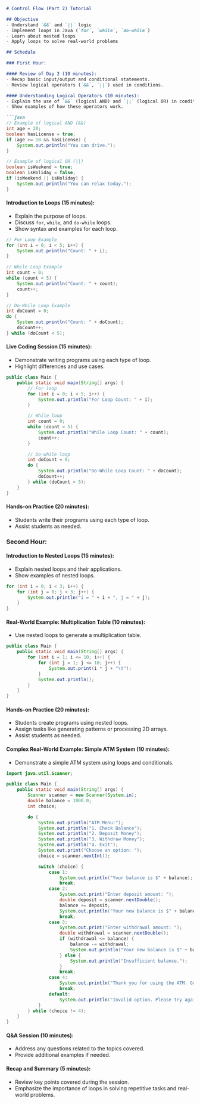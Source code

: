 ```markdown
# Control Flow (Part 2) Tutorial

## Objective
- Understand `&&` and `||` logic
- Implement loops in Java (`for`, `while`, `do-while`)
- Learn about nested loops
- Apply loops to solve real-world problems

## Schedule

### First Hour:

#### Review of Day 2 (10 minutes):
- Recap basic input/output and conditional statements.
- Review logical operators (`&&`, `||`) used in conditions.

#### Understanding Logical Operators (10 minutes):
- Explain the use of `&&` (logical AND) and `||` (logical OR) in conditions.
- Show examples of how these operators work.

```java
// Example of logical AND (&&)
int age = 20;
boolean hasLicense = true;
if (age >= 18 && hasLicense) {
    System.out.println("You can drive.");
}

// Example of logical OR (||)
boolean isWeekend = true;
boolean isHoliday = false;
if (isWeekend || isHoliday) {
    System.out.println("You can relax today.");
}
```

#### Introduction to Loops (15 minutes):
- Explain the purpose of loops.
- Discuss `for`, `while`, and `do-while` loops.
- Show syntax and examples for each loop.

```java
// For Loop Example
for (int i = 0; i < 5; i++) {
    System.out.println("Count: " + i);
}

// While Loop Example
int count = 0;
while (count < 5) {
    System.out.println("Count: " + count);
    count++;
}

// Do-While Loop Example
int doCount = 0;
do {
    System.out.println("Count: " + doCount);
    doCount++;
} while (doCount < 5);
```

#### Live Coding Session (15 minutes):
- Demonstrate writing programs using each type of loop.
- Highlight differences and use cases.

```java
public class Main {
    public static void main(String[] args) {
        // For loop
        for (int i = 0; i < 5; i++) {
            System.out.println("For Loop Count: " + i);
        }

        // While loop
        int count = 0;
        while (count < 5) {
            System.out.println("While Loop Count: " + count);
            count++;
        }

        // Do-while loop
        int doCount = 0;
        do {
            System.out.println("Do-While Loop Count: " + doCount);
            doCount++;
        } while (doCount < 5);
    }
}
```

#### Hands-on Practice (20 minutes):
- Students write their programs using each type of loop.
- Assist students as needed.

### Second Hour:

#### Introduction to Nested Loops (15 minutes):
- Explain nested loops and their applications.
- Show examples of nested loops.

```java
for (int i = 0; i < 3; i++) {
    for (int j = 0; j < 3; j++) {
        System.out.println("i = " + i + ", j = " + j);
    }
}
```

#### Real-World Example: Multiplication Table (10 minutes):
- Use nested loops to generate a multiplication table.

```java
public class Main {
    public static void main(String[] args) {
        for (int i = 1; i <= 10; i++) {
            for (int j = 1; j <= 10; j++) {
                System.out.print(i * j + "\t");
            }
            System.out.println();
        }
    }
}
```

#### Hands-on Practice (20 minutes):
- Students create programs using nested loops.
- Assign tasks like generating patterns or processing 2D arrays.
- Assist students as needed.

#### Complex Real-World Example: Simple ATM System (10 minutes):
- Demonstrate a simple ATM system using loops and conditionals.

```java
import java.util.Scanner;

public class Main {
    public static void main(String[] args) {
        Scanner scanner = new Scanner(System.in);
        double balance = 1000.0;
        int choice;

        do {
            System.out.println("ATM Menu:");
            System.out.println("1. Check Balance");
            System.out.println("2. Deposit Money");
            System.out.println("3. Withdraw Money");
            System.out.println("4. Exit");
            System.out.print("Choose an option: ");
            choice = scanner.nextInt();

            switch (choice) {
                case 1:
                    System.out.println("Your balance is $" + balance);
                    break;
                case 2:
                    System.out.print("Enter deposit amount: ");
                    double deposit = scanner.nextDouble();
                    balance += deposit;
                    System.out.println("Your new balance is $" + balance);
                    break;
                case 3:
                    System.out.print("Enter withdrawal amount: ");
                    double withdrawal = scanner.nextDouble();
                    if (withdrawal <= balance) {
                        balance -= withdrawal;
                        System.out.println("Your new balance is $" + balance);
                    } else {
                        System.out.println("Insufficient balance.");
                    }
                    break;
                case 4:
                    System.out.println("Thank you for using the ATM. Goodbye!");
                    break;
                default:
                    System.out.println("Invalid option. Please try again.");
            }
        } while (choice != 4);
    }
}
```

#### Q&A Session (10 minutes):
- Address any questions related to the topics covered.
- Provide additional examples if needed.

#### Recap and Summary (5 minutes):
- Review key points covered during the session.
- Emphasize the importance of loops in solving repetitive tasks and real-world problems.
```
